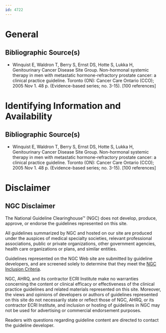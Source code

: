 ```yaml
---
id: 4722
---
```


# General

## Bibliographic Source(s)

- Winquist E, Waldron T, Berry S, Ernst DS, Hotte S, Lukka H, Genitourinary Cancer Disease Site Group. Non-hormonal systemic therapy in men with metastatic hormone-refractory prostate cancer: a clinical practice guideline. Toronto (ON): Cancer Care Ontario (CCO); 2005 Nov 1. 48 p. (Evidence-based series; no. 3-15). [100 references]

# Identifying Information and Availability

## Bibliographic Source(s)

- Winquist E, Waldron T, Berry S, Ernst DS, Hotte S, Lukka H, Genitourinary Cancer Disease Site Group. Non-hormonal systemic therapy in men with metastatic hormone-refractory prostate cancer: a clinical practice guideline. Toronto (ON): Cancer Care Ontario (CCO); 2005 Nov 1. 48 p. (Evidence-based series; no. 3-15). [100 references]

# Disclaimer

## NGC Disclaimer

The National Guideline Clearinghouse™ (NGC) does not develop, produce, approve, or endorse the guidelines represented on this site.

All guidelines summarized by NGC and hosted on our site are produced under the auspices of medical specialty societies, relevant professional associations, public or private organizations, other government agencies, health care organizations or plans, and similar entities.

Guidelines represented on the NGC Web site are submitted by guideline developers, and are screened solely to determine that they meet the [NGC Inclusion Criteria](/help-and-about/summaries/inclusion-criteria).

NGC, AHRQ, and its contractor ECRI Institute make no warranties concerning the content or clinical efficacy or effectiveness of the clinical practice guidelines and related materials represented on this site. Moreover, the views and opinions of developers or authors of guidelines represented on this site do not necessarily state or reflect those of NGC, AHRQ, or its contractor ECRI Institute, and inclusion or hosting of guidelines in NGC may not be used for advertising or commercial endorsement purposes.

Readers with questions regarding guideline content are directed to contact the guideline developer.

